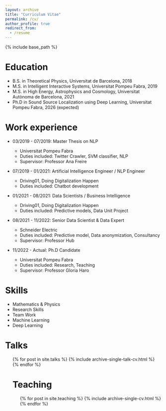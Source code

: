```yaml
---
layout: archive
title: "Curriculum Vitae"
permalink: /cv/
author_profile: true
redirect_from:
  - /resume
---
```


{% include base_path %}

# Education

- B.S. in Theoretical Physics, Universitat de Barcelona, 2018
- M.S. in Intelligent Interactive Systems, Universitat Pompeu Fabra, 2019
- M.S. in High Energy, Astrophysics and Cosmology, Universitat Autònoma de Barcelona, 2021
- Ph.D in Sound Source Localization using Deep Learning, Universitat Pompeu Fabra, 2026 (expected)

# Work experience

- 03/2019 - 07/2019: Master Thesis on NLP

  - Universitat Pompeu Fabra
  - Duties included: Twitter Crawler, SVM classifier, NLP
  - Supervisor: Professor Ana Freire

- 07/2019 - 01/2021: Artificial Intelligence Engineer / NLP Engineer

  - Driving01, Doing Digitalization Happen
  - Duties included: Chatbot development

- 01/2021 - 08/2021: Data Scientists / Business Intelligence

  - Driving01, Doing Digitalization Happen
  - Duties included: Predictive models, Data Unit Project

- 08/2021 - 11/2022: Senior Data Scientist & Data Expert

  - Schneider Electric
  - Duties included: Predictive model, Data anonymization, Consultancy
  - Supervisor: Professor Hub

- 11/2022 - Actual: Ph.D Candidate
  - Universitat Pompeu Fabra
  - Duties included: Research, Teaching
  - Supervisor: Professor Gloria Haro

# Skills

- Mathematics & Physics
- Research Skills
- Team Work
- Machine Learning
- Deep Learning

<!--# Publications

  <ul>{% for post in site.publications %}
  {% include archive-single-cv.html %}
  {% endfor %}</ul>-->

# Talks

  <ul>{% for post in site.talks %}
  {% include archive-single-talk-cv.html %}
  {% endfor %}</u>

# Teaching

  <ul>{% for post in site.teaching %}
    {% include archive-single-cv.html %}
  {% endfor %}</ul>

<!--# Service and leadership -->

<!--- Currently signed in to 43 different slack teams -->
<!--  -->
